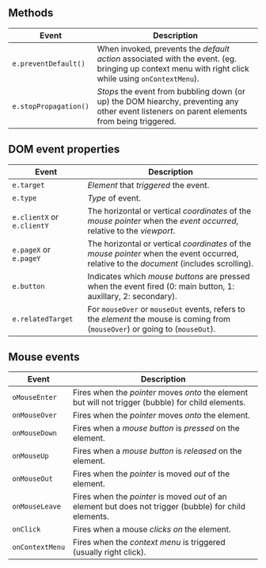 ## Methods

| Event                 | Description                                                                                                                                         |
| --------------------- | --------------------------------------------------------------------------------------------------------------------------------------------------- |
| `e.preventDefault()`  | When invoked, prevents the _default action_ associated with the event. (eg. bringing up context menu with right click while using `onContextMenu`). |
| `e.stopPropagation()` | _Stops_ the event from bubbling down (or up) the DOM hiearchy, preventing any other event listeners on parent elements from being triggered.        |

## DOM event properties

| Event                      | Description                                                                                                                               |
| -------------------------- | ----------------------------------------------------------------------------------------------------------------------------------------- |
| `e.target`                 | _Element_ that _triggered_ the event.                                                                                                     |
| `e.type`                   | _Type_ of event.                                                                                                                          |
| `e.clientX` or `e.clientY` | The horizontal or vertical _coordinates_ of the _mouse pointer_ when the _event occurred_, relative to the _viewport_.                    |
| `e.pageX` or `e.pageY`     | The horizontal or vertical _coordinates_ of the _mouse pointer_ when the event occurred, relative to the _document_ (includes scrolling). |
| `e.button`                 | Indicates which _mouse buttons_ are pressed when the event fired (0: main button, 1: auxillary, 2: secondary).                            |
| `e.relatedTarget`          | For `mouseOver` or `mouseOut` events, refers to the _element_ the mouse is coming from (`mouseOver`) or going to (`mouseOut`).            |

## Mouse events

| Event           | Description                                                                                             |
| --------------- | ------------------------------------------------------------------------------------------------------- |
| `oMouseEnter`   | Fires when the _pointer_ moves _onto_ the element but will not trigger (bubble) for child elements.     |
| `onMouseOver`   | Fires when the _pointer_ moves _onto_ the element.                                                      |
| `onMouseDown`   | Fires when a _mouse button_ is _pressed_ on the element.                                                |
| `onMouseUp`     | Fires when a _mouse button_ is _released_ on the element.                                               |
| `onMouseOut`    | Fires when the _pointer_ is moved _out_ of the element.                                                 |
| `onMouseLeave`  | Fires when the _pointer_ is moved _out_ of an element but does not trigger (bubble) for child elements. |
| `onClick`       | Fires when a mouse _clicks on_ the element.                                                             |
| `onContextMenu` | Fires when the _context menu_ is triggered (usually right click).                                       |
